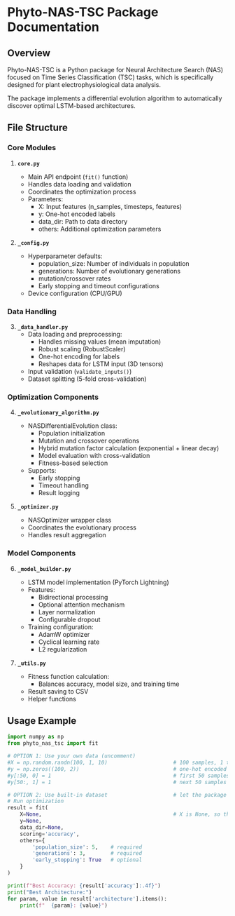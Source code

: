 # Phyto-NAS-TSC Package Documentation

## Overview

Phyto-NAS-TSC is a Python package for Neural Architecture Search (NAS) focused on Time Series Classification (TSC) tasks, which is specifically designed for plant electrophysiological data analysis.

The package implements a differential evolution algorithm to automatically discover optimal LSTM-based architectures.

## File Structure

### Core Modules

1. **`core.py`**
   - Main API endpoint (`fit()` function)
   - Handles data loading and validation
   - Coordinates the optimization process
   - Parameters:
     - X: Input features (n_samples, timesteps, features)
     - y: One-hot encoded labels
     - data_dir: Path to data directory
     - others: Additional optimization parameters

2. **`_config.py`**
   - Hyperparameter defaults:
     - population_size: Number of individuals in population
     - generations: Number of evolutionary generations
     - mutation/crossover rates
     - Early stopping and timeout configurations
   - Device configuration (CPU/GPU)

### Data Handling

3. **`_data_handler.py`**
   - Data loading and preprocessing:
     - Handles missing values (mean imputation)
     - Robust scaling (RobustScaler)
     - One-hot encoding for labels
     - Reshapes data for LSTM input (3D tensors)
   - Input validation (`validate_inputs()`)
   - Dataset splitting (5-fold cross-validation)

### Optimization Components

4. **`_evolutionary_algorithm.py`**
   - NASDifferentialEvolution class:
     - Population initialization
     - Mutation and crossover operations
     - Hybrid mutation factor calculation (exponential + linear decay)
     - Model evaluation with cross-validation
     - Fitness-based selection
   - Supports:
     - Early stopping
     - Timeout handling
     - Result logging

5. **`_optimizer.py`**
   - NASOptimizer wrapper class
   - Coordinates the evolutionary process
   - Handles result aggregation

### Model Components

6. **`_model_builder.py`**
   - LSTM model implementation (PyTorch Lightning)
   - Features:
     - Bidirectional processing
     - Optional attention mechanism
     - Layer normalization
     - Configurable dropout
   - Training configuration:
     - AdamW optimizer
     - Cyclical learning rate
     - L2 regularization

7. **`_utils.py`**
   - Fitness function calculation:
     - Balances accuracy, model size, and training time
   - Result saving to CSV
   - Helper functions

## Usage Example

```python
import numpy as np
from phyto_nas_tsc import fit

# OPTION 1: Use your own data (uncomment)
#X = np.random.randn(100, 1, 10)                     # 100 samples, 1 timestep, 10 features
#y = np.zeros((100, 2))                              # one-hot encoded labels
#y[:50, 0] = 1                                       # first 50 samples = class 0
#y[50:, 1] = 1                                       # next 50 samples = class 1

# OPTION 2: Use built-in dataset                     # let the package load data automatically
# Run optimization
result = fit(
    X=None,                                          # X is None, so the package will load data
    y=None,                                
    data_dir=None,                      
    scoring='accuracy',                                
    others={
        'population_size': 5,    # required
        'generations': 3,        # required
        'early_stopping': True   # optional
    }
)

print(f"Best Accuracy: {result['accuracy']:.4f}")
print("Best Architecture:")
for param, value in result['architecture'].items():
    print(f"  {param}: {value}")
```